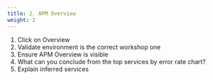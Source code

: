 ```yaml
---
title: 2. APM Overview
weight: 2
---
```


1. Click on Overview
2. Validate environment is the correct workshop one
3. Ensure APM Overview is visible
4. What can you conclude from the top services by error rate chart?
5. Explain inferred services
